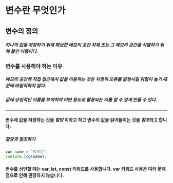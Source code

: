 변수란 무엇인가
==============

## 변수의 정의
##### 하나의 값을 저장하기 위해 확보한 메모리 공간 자체 또는 그 메모리 공간을 식별하기 위해 붙인 이름이다.

### 변수를 사용해야 하는 이유
##### 메모리 공간에 직접 접근해서 값을 이용하는 것은 *치명적 오류*를 발생시킬 위험이 높기 때문에 바람직하지 않다.
##### 값에 상징적인 이름을 부여하여 어떤 용도로 활용되는 지를 알 수 있게 만들 수 있다.
* * *
#### 변수에 값을 저장하는 것을 *할당* 이라고 하고 변수의 값을 읽어들이는 것을 *참조*라고 합니다.

##### 할당과 참조하기
```javascript
var name = "정조윤";
console.log(name);
```

#### 변수를 선언할 때는 var, let, const 키워드를 사용합니다. var 키워드 사용은 여러 문제점으로 인해 권장하지 않습니다.


